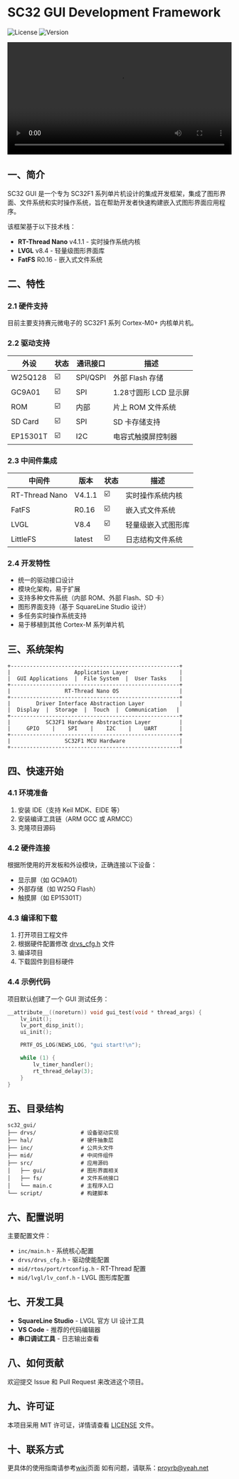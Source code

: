 # SC32 GUI Development Framework

![License](https://img.shields.io/badge/license-MIT-blue.svg)
![Version](https://img.shields.io/badge/version-1.0.0-green.svg)

<video width="100%" controls>
  <source src="docs/res/demo.mp4" type="video/mp4">
  您的浏览器不支持 HTML5 视频。
</video>

## 一、简介

SC32 GUI 是一个专为 SC32F1 系列单片机设计的集成开发框架，集成了图形界面、文件系统和实时操作系统，旨在帮助开发者快速构建嵌入式图形界面应用程序。

该框架基于以下技术栈：
- **RT-Thread Nano** v4.1.1 - 实时操作系统内核
- **LVGL** v8.4 - 轻量级图形界面库
- **FatFS** R0.16 - 嵌入式文件系统

## 二、特性

### 2.1 硬件支持

目前主要支持赛元微电子的 SC32F1 系列 Cortex-M0+ 内核单片机。

### 2.2 驱动支持

| 外设 | 状态 | 通讯接口 | 描述 |
|------|------|----------|------|
| W25Q128 | ☑️ | SPI/QSPI | 外部 Flash 存储 |
| GC9A01 | ☑️ | SPI | 1.28寸圆形 LCD 显示屏 |
| ROM | ☑️ | 内部 | 片上 ROM 文件系统 |
| SD Card | ☑️ | SPI | SD 卡存储支持 |
| EP15301T | ☑️ | I2C | 电容式触摸屏控制器 |

### 2.3 中间件集成

| 中间件 | 版本 | 状态 | 描述 |
|--------|------|------|------|
| RT-Thread Nano | V4.1.1 | ☑️ | 实时操作系统内核 |
| FatFS | R0.16 | ☑️ | 嵌入式文件系统 |
| LVGL | V8.4 | ☑️ | 轻量级嵌入式图形库 |
| LittleFS | latest | ☑️ | 日志结构文件系统 |

### 2.4 开发特性

- 统一的驱动接口设计
- 模块化架构，易于扩展
- 支持多种文件系统（内部 ROM、外部 Flash、SD 卡）
- 图形界面支持（基于 SquareLine Studio 设计）
- 多任务实时操作系统支持
- 易于移植到其他 Cortex-M 系列单片机

## 三、系统架构

```
+-----------------------------------------------------+
|                    Application Layer                |
|  GUI Applications  |  File System  |  User Tasks    |
+-----------------------------------------------------+
|                 RT-Thread Nano OS                   |
+-----------------------------------------------------+
|        Driver Interface Abstraction Layer           |
|  Display  |  Storage  |  Touch  |  Communication   |
+-----------------------------------------------------+
|           SC32F1 Hardware Abstraction Layer         |
|     GPIO    |    SPI    |    I2C    |    UART       |
+-----------------------------------------------------+
|                 SC32F1 MCU Hardware                 |
+-----------------------------------------------------+
```

## 四、快速开始

### 4.1 环境准备

1. 安装 IDE（支持 Keil MDK、EIDE 等）
2. 安装编译工具链（ARM GCC 或 ARMCC）
3. 克隆项目源码

### 4.2 硬件连接

根据所使用的开发板和外设模块，正确连接以下设备：
- 显示屏（如 GC9A01）
- 外部存储（如 W25Q Flash）
- 触摸屏（如 EP15301T）

### 4.3 编译和下载

1. 打开项目工程文件
2. 根据硬件配置修改 [drvs_cfg.h](file://c:\Users\Administrator\Documents\SOC\sc32_gui\drvs\drvs_cfg.h) 文件
3. 编译项目
4. 下载固件到目标硬件

### 4.4 示例代码

项目默认创建了一个 GUI 测试任务：

```c
__attribute__((noreturn)) void gui_test(void * thread_args) {
    lv_init();
    lv_port_disp_init();
    ui_init();

    PRTF_OS_LOG(NEWS_LOG, "gui start!\n");

    while (1) {
        lv_timer_handler();
        rt_thread_delay(3);
    }
}
```

## 五、目录结构

```
sc32_gui/
├── drvs/              # 设备驱动实现
├── hal/               # 硬件抽象层
├── inc/               # 公共头文件
├── mid/               # 中间件组件
├── src/               # 应用源码
│   ├── gui/           # 图形界面相关
│   ├── fs/            # 文件系统接口
│   └── main.c         # 主程序入口
└── script/            # 构建脚本
```

## 六、配置说明

主要配置文件：
- `inc/main.h` - 系统核心配置
- `drvs/drvs_cfg.h` - 驱动使能配置
- `mid/rtos/port/rtconfig.h` - RT-Thread 配置
- `mid/lvgl/lv_conf.h` - LVGL 图形库配置

## 七、开发工具

- **SquareLine Studio** - LVGL 官方 UI 设计工具
- **VS Code** - 推荐的代码编辑器
- **串口调试工具** - 日志输出查看

## 八、如何贡献

欢迎提交 Issue 和 Pull Request 来改进这个项目。

## 九、许可证

本项目采用 MIT 许可证，详情请查看 [LICENSE](LICENSE) 文件。

## 十、联系方式

更具体的使用指南请参考[wiki](https://github.com/proyrb-reginald/sc32_gui/wiki)页面
如有问题，请联系：proyrb@yeah.net
